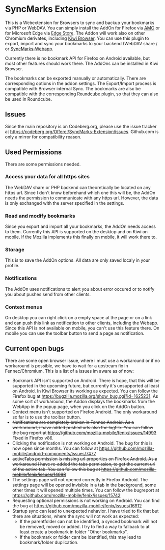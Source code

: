 # SyncMarks Extension
This is a Webextension for Browsers to sync and backup your bookmarks via PHP or WebDAV. You can simply install the AddOn for Firefox via [AMO](https://addons.mozilla.org/firefox/addon/syncmarks/) or for Microsoft Edge via [Edge Store](https://microsoftedge.microsoft.com/addons/detail/ffobakhdlfhmnnkmimkbnbmnplihhphg). The Addon will work also on other Chromium derivates, including [Kiwi Browser](https://play.google.com/store/apps/details?id=com.kiwibrowser.browser). You can use this plugin to export, import and sync your bookmarks to your backend (WebDAV share / or [SyncMarks-Webapp](/Offerel/SyncMarks-WebApp).

Currently there is no bookmark API for Firefox on Android available, but most other features should work there. The AddOns can be installed in Kiwi Browser.

The bookmarks can be exported manually or automatically. There are corresponding options in the addon settings. The Export/Import process is compatible with Browser internal Sync. The bookmarks are also be compatible with the corresponding [Roundcube plugin](/Offerel/roundcube_syncmarks), so that they can also be used in Roundcube.

## Issues
Since the main repository is on Codeberg.org, please use the issue tracker at https://codeberg.org/Offerel/SyncMarks-Extension/issues. Github.com is only a mirror for compatibility reason.

## Used Permissions

There are some permissions needed.

### Access your data for all https sites

The WebDAV share or PHP backend can theoretically be located on any https url. Since I don't know beforehand which one this will be, the AddOn needs the permission to communicate with any https url. However, the data is only exchanged with the server specified in the settings.

### Read and modify bookmarks

Since you export and import all your bookmarks, the AddOn needs access to them. Currently this API is supported on the desktop and on Kiwi on mobile. If the Mozilla implements this finally on mobile, it will work there to.

### Storage

This is to save the AddOn options. All data are only saved localy in your profile.

### Notifications

The AddOn uses notifications to alert you about error occured or to notify you about pushes send from other clients.

### Context menus

On desktop you can right click on a empty space at the page or on a link and can push this link as notification to other clients, including the Webapp. Since this API is not available on mobile, you can't use this feature there. On mobile you can use the toolbar button to send a page as notification.
 
## Current open bugs
There are some open browser issue, where i must use a workaround or if no workaround is possible, we have to wait for a upstream fix in Fennec/Chromium. This is a list of a issues im aware as of now:
- Bookmark API isn't supported on Android. There is hope, that this will be supported in the upcoming future, but currently it's unsupported at least on Android. In Kiwi Browser its working as expected. You can follow the Firefox bug at https://bugzilla.mozilla.org/show_bug.cgi?id=1625231. As some sort of workaround, the Addon displays the bookmarks from the WebApp in the popup page, when you click on the AddOn button.
- Context menu isn't supported on Firefox Android. The only workaround so far is to use the toolbar button. 
- ~~Notifications are completely broken in Fennec Android. As a workaround, i have added pushed urls also the logfile. You can follow the bug report at https://github.com/mozilla-mobile/fenix/issues/14993~~ Fixed in Firefox v86. 
- Clicking the notification is not working on Android. The bug for this is now open since months. You can follow at https://github.com/mozilla-mobile/android-components/issues/7477 
- ~~activeTabs permission is missing url properties on Firefox Android. As a workaround i have re-added the tabs permission, to get the current url of the active tab. You can follow this bug at https://github.com/mozilla-mobile/fenix/issues/14093~~
- The settings page will not opened correctly in Firefox Android. The settings page will be opened invisible in a tab in the background, some other times it will opened multiple times. You can follow the bugreport at https://github.com/mozilla-mobile/fenix/issues/15742
- Requesting optional permissions is not working on Android. You can find the bug at https://github.com/mozilla-mobile/fenix/issues/16912
- Startup sync can lead to unexpected nehavior. I have tried to fix that but there are situations, where the sync will not work as expected:
  - If the parentfolder can not be identified, a synced bookmark will not be removed, moved or added. I try to find a way to fallback to at least create a bookmark in folder "Other bookmarks".
  - If the bookmark or folder cant be identified, this may lead to bookmark/folder duplication. 
